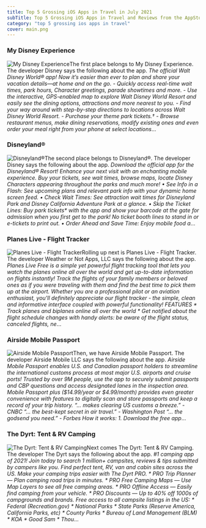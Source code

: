 ```yaml
---
title: Top 5 Grossing iOS Apps in Travel in July 2021
subTitle: Top 5 Grossing iOS Apps in Travel and Reviews from the AppStore in July 2021.
category: "top 5 grossing ios apps in travel"
cover: main.png
---
```


### My Disney Experience

![My Disney Experience](https://is4-ssl.mzstatic.com/image/thumb/Purple115/v4/38/5b/a3/385ba317-91d1-4c83-3d03-3fcaa2f84980/AppIcon-1x_U007emarketing-0-6-0-85-220.png/100x100bb.png)The first place belongs to My Disney Experience. The developer Disney says the following about the app. _The official Walt Disney World® app! Now it’s easier than ever to plan and share your vacation details—at home and on the go.  - Quickly access real-time wait times, park hours, Character greetings, parade showtimes and more.  - Use the interactive, GPS-enabled map to explore Walt Disney World Resort and easily see the dining options, attractions and more nearest to you.  - Find your way around with step-by-step directions to locations across Walt Disney World Resort.  - Purchase your theme park tickets.†  - Browse restaurant menus, make dining reservations, modify existing ones and even order your meal right from your phone at select locations_...

### Disneyland®

![Disneyland®](https://is2-ssl.mzstatic.com/image/thumb/Purple125/v4/ef/19/cb/ef19cb3e-a39e-3543-ed98-4c620a1091b7/AppIcon-1x_U007emarketing-0-5-0-85-220.png/100x100bb.png)The second place belongs to Disneyland®. The developer Disney says the following about the app. _Download the official app for the Disneyland® Resort! Enhance your next visit with an enchanting mobile experience. Buy your tickets, see wait times, browse maps, locate Disney Characters appearing throughout the parks and much more!  • See Info in a Flash: See upcoming plans and relevant park info with your dynamic home screen feed.  • Check Wait Times: See attraction wait times for Disneyland Park and Disney California Adventure Park at a glance.  • Skip the Ticket Lines: Buy park tickets* with the app and show your barcode at the gate for admission when you first get to the park! No ticket booth lines to stand in or e-tickets to print out.  • Order Ahead and Save Time: Enjoy mobile food a_...

### Planes Live - Flight Tracker

![Planes Live - Flight Tracker](https://is5-ssl.mzstatic.com/image/thumb/Purple125/v4/51/01/26/510126bc-d09f-f388-3e6a-fd2ea4437113/AppIcon-0-0-1x_U007emarketing-0-0-0-7-0-0-sRGB-0-0-0-GLES2_U002c0-512MB-85-220-0-0.png/100x100bb.png)Rolling up next is Planes Live - Flight Tracker. The developer Weather or Not Apps, LLC says the following about the app. _Planes Live Free is a simple yet powerful flight tracking tool that lets you watch the planes online all over the world and get up-to-date information on flights instantly! Track the flights of your family members or beloved ones as if you were traveling with them and find the best time to pick them up at the airport.  Whether you are a professional pilot or an aviation enthusiast, you'll definitely appreciate our flight tracker - the simple, clean and informative interface coupled with powerful functionality!  FEATURES  * Track planes and biplanes online all over the world * Get notified about the flight schedule changes with handy alerts: be aware of the flight status, canceled flights, ne_...

### Airside Mobile Passport

![Airside Mobile Passport](https://is4-ssl.mzstatic.com/image/thumb/Purple115/v4/ea/03/57/ea035764-0d4e-9544-10d4-8ebf44b41411/AppIcon_release-0-0-1x_U007emarketing-0-0-0-7-0-0-sRGB-0-0-0-GLES2_U002c0-512MB-85-220-0-0.png/100x100bb.png)Then, we have Airside Mobile Passport. The developer Airside Mobile LLC says the following about the app. _Airside Mobile Passport enables U.S. and Canadian passport holders to streamline the international customs process at most major U.S. airports and cruise ports! Trusted by over 9M people, use the app to securely submit passports and CBP questions and access designated lanes in the inspection area.  Mobile Passport plus ($14.99/year or $4.99/month) provides even greater convenience with features to digitally scan and store passports and keep a record of your trip history. “... makes clearing US customs a breeze.” - CNBC “... the best-kept secret in air travel.” - Washington Post “... the godsend you need.” - Forbes  How it works: 1. Download the free app_...

### The Dyrt: Tent & RV Camping

![The Dyrt: Tent & RV Camping](https://is1-ssl.mzstatic.com/image/thumb/Purple125/v4/2f/05/62/2f056213-740c-1412-41d1-eb60b95cd1ea/AppIcon-0-0-1x_U007emarketing-0-0-0-10-0-0-sRGB-0-0-0-GLES2_U002c0-512MB-85-220-0-0.png/100x100bb.png)Next comes The Dyrt: Tent & RV Camping. The developer The Dyrt says the following about the app. _#1 camping app of 2021! Join today to search 1 million+ campsites, reviews & tips submitted by campers like you. Find perfect tent, RV, van and cabin sites across the US.  Make your camping trips easier with The Dyrt PRO. * PRO Trip Planner — Plan camping road trips in minutes.  * PRO Free Camping Maps — Use Map Layers to see all free camping areas. * PRO Offline Access — Easily find camping from your vehicle. * PRO Discounts — Up to 40% off 1000s of campgrounds and brands.  Free access to all campsite listings in the US:  * Federal (Recreation.gov) * National Parks * State Parks (Reserve America, California Parks, etc) * County Parks * Bureau of Land Management (BLM) * KOA * Good Sam * Thou_...

